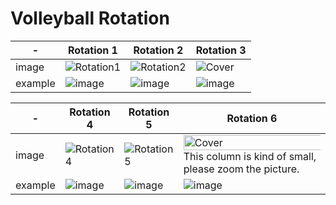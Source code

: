 # Volleyball Rotation
| - | Rotation 1 | Rotation 2 | Rotation 3 |
| --- | --- | --- | --- | 
| image |![Rotation1](https://i.ytimg.com/vi/e1AdStW_Xw0/hq720.jpg)  | ![Rotation2](https://i.ytimg.com/vi/F4r3qx5_5g4/hq720.jpg)  | ![Cover](https://i.ytimg.com/vi/jZsgCi5CUXw/hq720.jpg)  |
| example | ![image](https://goldmedalsquared.com/wp-content/uploads/2023/08/904873_fa73d4c47cd248989427efd90515d1f4mv2-768x432.jpg)  | ![image](https://goldmedalsquared.com/wp-content/uploads/2023/08/904873_4dc1c12f2cb948ada93bb2a2fc4c32a2mv2-768x432.jpg)  | ![image](https://goldmedalsquared.com/wp-content/uploads/2023/08/904873_6e4d82988d9b4b5aa1d112669aefff19mv2-768x432.jpg)  |

| - | Rotation 4 | Rotation 5 | Rotation 6 |
| --- | --- | --- | --- |
| image |![Rotation4](https://i.ytimg.com/vi/w6DYyOJQPZw/hq720.jpg)|![Rotation5](https://i.ytimg.com/vi/5liLE_MSLzg/hq720.jpg)  |<img src="https://i.ytimg.com/vi/yowWICVExWI/hqdefault.jpg?sqp=-oaymwEXCJADEOABSFryq4qpAwkIARUAAIhCGAE=&rs=AOn4CLC2rYqR_cGC-fh9w3xawv8HVugTTw" alt="Cover" style="width: 150%; height: 150%;"> This column is kind of small, please zoom the picture.| 
| example | ![image](https://goldmedalsquared.com/wp-content/uploads/2023/08/904873_9f2ed596820c43058163c75691876ef1mv2-768x432.jpg)  | ![image](https://goldmedalsquared.com/wp-content/uploads/2023/08/904873_060ab802d1894a13a2795d775d3b44d3mv2-768x432.jpg)  | ![image](https://goldmedalsquared.com/wp-content/uploads/2023/08/904873_41566fa7477b45959f40c1f723620989mv2-768x432.jpg)   |


